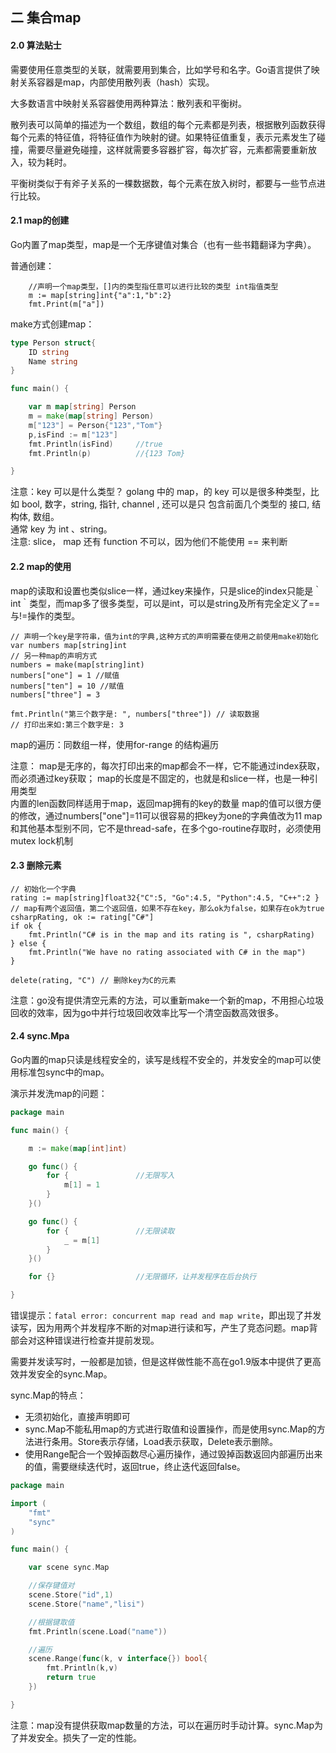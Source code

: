 ## 二 集合map

#### 2.0 算法贴士

需要使用任意类型的关联，就需要用到集合，比如学号和名字。Go语言提供了映射关系容器是map，内部使用散列表（hash）实现。  

大多数语言中映射关系容器使用两种算法：散列表和平衡树。  

散列表可以简单的描述为一个数组，数组的每个元素都是列表，根据散列函数获得每个元素的特征值，将特征值作为映射的键。如果特征值重复，表示元素发生了碰撞，需要尽量避免碰撞，这样就需要多容器扩容，每次扩容，元素都需要重新放入，较为耗时。  

平衡树类似于有斧子关系的一棵数据数，每个元素在放入树时，都要与一些节点进行比较。

#### 2.1 map的创建

Go内置了map类型，map是一个无序键值对集合（也有一些书籍翻译为字典）。  

普通创建：
```
	//声明一个map类型，[]内的类型指任意可以进行比较的类型 int指值类型
	m := map[string]int{"a":1,"b":2}
	fmt.Print(m["a"])
```

make方式创建map：
```go
type Person struct{
	ID string
	Name string
}

func main() {

	var m map[string] Person				
	m = make(map[string] Person)
	m["123"] = Person{"123","Tom"}
	p,isFind := m["123"]
	fmt.Println(isFind)		//true
	fmt.Println(p)			//{123 Tom}

}
```

注意：key 可以是什么类型？
golang 中的 map，的 key 可以是很多种类型，比如 bool, 数字，string, 指针, channel , 还可以是只 包含前面几个类型的 接口, 结构体, 数组。  
通常 key 为 int 、string。  
注意: slice， map 还有 function 不可以，因为他们不能使用 == 来判断

#### 2.2 map的使用

map的读取和设置也类似slice一样，通过key来操作，只是slice的index只能是｀int｀类型，而map多了很多类型，可以是int，可以是string及所有完全定义了==与!=操作的类型。
```
// 声明一个key是字符串，值为int的字典,这种方式的声明需要在使用之前使用make初始化
var numbers map[string]int
// 另一种map的声明方式
numbers = make(map[string]int)
numbers["one"] = 1 //赋值
numbers["ten"] = 10 //赋值
numbers["three"] = 3

fmt.Println("第三个数字是: ", numbers["three"]) // 读取数据
// 打印出来如:第三个数字是: 3
```
map的遍历：同数组一样，使用for-range 的结构遍历  

注意：
map是无序的，每次打印出来的map都会不一样，它不能通过index获取，而必须通过key获取；
map的长度是不固定的，也就是和slice一样，也是一种引用类型	
内置的len函数同样适用于map，返回map拥有的key的数量
map的值可以很方便的修改，通过numbers["one"]=11可以很容易的把key为one的字典值改为11
map和其他基本型别不同，它不是thread-safe，在多个go-routine存取时，必须使用mutex lock机制

#### 2.3 删除元素
```
// 初始化一个字典
rating := map[string]float32{"C":5, "Go":4.5, "Python":4.5, "C++":2 }
// map有两个返回值，第二个返回值，如果不存在key，那么ok为false，如果存在ok为true
csharpRating, ok := rating["C#"]
if ok {
    fmt.Println("C# is in the map and its rating is ", csharpRating)
} else {
    fmt.Println("We have no rating associated with C# in the map")
}

delete(rating, "C") // 删除key为C的元素
```

注意：go没有提供清空元素的方法，可以重新make一个新的map，不用担心垃圾回收的效率，因为go中并行垃圾回收效率比写一个清空函数高效很多。

#### 2.4 sync.Mpa

Go内置的map只读是线程安全的，读写是线程不安全的，并发安全的map可以使用标准包sync中的map。 

演示并发洗map的问题：
```go
package main

func main() {

	m := make(map[int]int)

	go func() {			
		for {				//无限写入
			m[1] = 1
		}
	}()

	go func() {
		for {				//无限读取
			_ = m[1]
		}
	}()

	for {}					//无限循环，让并发程序在后台执行

}
```

错误提示：`fatal error: concurrent map read and map write`，即出现了并发读写，因为用两个并发程序不断的对map进行读和写，产生了竞态问题。map背部会对这种错误进行检查并提前发现。  

需要并发读写时，一般都是加锁，但是这样做性能不高在go1.9版本中提供了更高效并发安全的sync.Map。  

sync.Map的特点：
- 无须初始化，直接声明即可
- sync.Map不能私用map的方式进行取值和设置操作，而是使用sync.Map的方法进行条用。Store表示存储，Load表示获取，Delete表示删除。 
- 使用Range配合一个毁掉函数尽心遍历操作，通过毁掉函数返回内部遍历出来的值，需要继续迭代时，返回true，终止迭代返回false。

```go
package main

import (
	"fmt"
	"sync"
)

func main() {

	var scene sync.Map

	//保存键值对
	scene.Store("id",1)
	scene.Store("name","lisi")

	//根据键取值
	fmt.Println(scene.Load("name"))			

	//遍历
	scene.Range(func(k, v interface{}) bool{
		fmt.Println(k,v)
		return true
	})

}
```

注意：map没有提供获取map数量的方法，可以在遍历时手动计算。sync.Map为了并发安全。损失了一定的性能。


